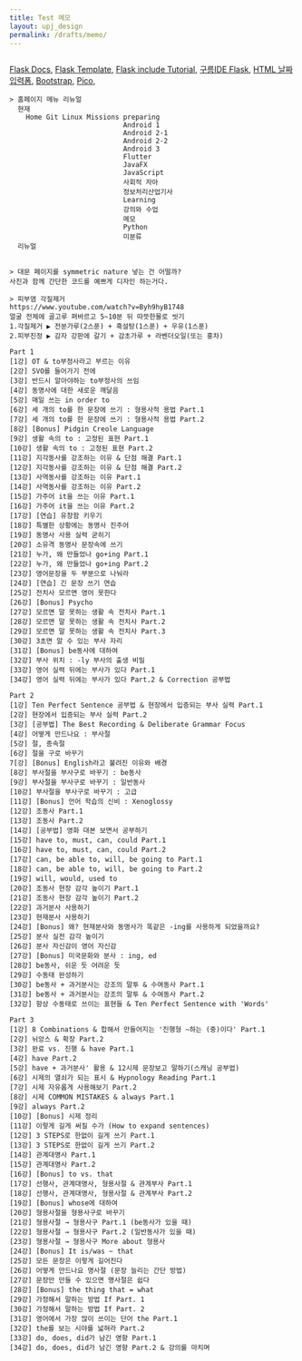 ```yaml
---
title: Test 메모
layout: upj_design
permalink: /drafts/memo/
---
```


```text

```

[Flask Docs](https://flask.palletsprojects.com/en/2.2.x/),
[Flask Template](https://pythonexamples.org/python-flask-include-template-in-template/),
[Flask include Tutorial](https://pythonprogramming.net/flask-includes-tutorial/),
[구름IDE Flask](https://bskyvision.com/entry/flask-%EA%B5%AC%EB%A6%84-IDE%EC%9D%98-%ED%95%AD%EC%83%81-%EC%BC%9C%EB%91%90%EA%B8%B0-%EA%B8%B0%EB%8A%A5%EC%9D%84-%EC%9D%B4%EC%9A%A9%ED%95%B4%EC%84%9C-flask-%EC%9B%B9-%EC%84%9C%EB%B2%84-%EA%B5%AC%EB%8F%99%ED%95%98%EA%B8%B0),
[HTML 날짜입력폼](https://www.w3schools.com/tags/tryit.asp?filename=tryhtml5_input_type_date),
[Bootstrap](https://getbootstrap.com/docs/5.3/getting-started/introduction/),
[Pico](https://picocss.com/docs/themes.html),

```text
> 홈페이지 메뉴 리뉴얼
  현재
    Home Git Linux Missions preparing
                            Android 1
                            Android 2-1
                            Android 2-2
                            Android 3
                            Flutter
                            JavaFX
                            JavaScript
                            사회적 자아
                            정보처리산업기사
                            Learning
                            강의와 수업
                            메모
                            Python
                            미분류
  리뉴얼
    

> 대문 페이지를 symmetric nature 넣는 건 어떨까?
사진과 함께 간단한 코드를 예쁘게 디자인 하는거다.

> 피부염 각질제거
https://www.youtube.com/watch?v=Byh9hyB1748
얼굴 전체에 골고루 펴바르고 5~10분 뒤 따뜻한물로 씻기
1.각질제거 ▶ 전분가루(2스푼) + 흑설탕(1스푼) + 우유(1스푼)
2.피부진정 ▶ 감자 강판에 갈기 + 감초가루 + 라벤더오일(또는 홍차)
```

```text
Part 1
[1강] OT & to부정사라고 부르는 이유
[2강] SVO를 들어가기 전에
[3강] 반드시 알아야하는 to부정사의 쓰임
[4강] 동명사에 대한 새로운 깨달음
[5강] 매일 쓰는 in order to
[6강] 세 개의 to를 한 문장에 쓰기 : 형용사적 용법 Part.1
[7강] 세 개의 to를 한 문장에 쓰기 : 형용사적 용법 Part.2
[8강] [Bonus] Pidgin Creole Language
[9강] 생활 속의 to : 고정된 표현 Part.1
[10강] 생활 속의 to : 고정된 표현 Part.2
[11강] 지각동사를 강조하는 이유 & 단점 해결 Part.1
[12강] 지각동사를 강조하는 이유 & 단점 해결 Part.2
[13강] 사역동사를 강조하는 이유 Part.1
[14강] 사역동사를 강조하는 이유 Part.2
[15강] 가주어 it을 쓰는 이유 Part.1
[16강] 가주어 it을 쓰는 이유 Part.2
[17강] [연습] 유창함 키우기
[18강] 특별한 상황에는 동명사 진주어
[19강] 동명사 사용 실력 굳히기
[20강] 소유격 동명사 문장속에 쓰기
[21강] 누가, 왜 만들었나 go+ing Part.1
[22강] 누가, 왜 만들었나 go+ing Part.2
[23강] 영어문장을 두 부분으로 나눠라
[24강] [연습] 긴 문장 쓰기 연습
[25강] 전치사 모르면 영어 못한다
[26강] [Bonus] Psycho
[27강] 모르면 말 못하는 생활 속 전치사 Part.1
[28강] 모르면 말 못하는 생활 속 전치사 Part.2
[29강] 모르면 말 못하는 생활 속 전치사 Part.3
[30강] 3초면 알 수 있는 부사 자리
[31강] [Bonus] be동사에 대하여
[32강] 부사 위치 : -ly 부사의 출생 비밀
[33강] 영어 실력 뒤에는 부사가 있다 Part.1
[34강] 영어 실력 뒤에는 부사가 있다 Part.2 & Correction 공부법

Part 2
[1강] Ten Perfect Sentence 공부법 & 현장에서 입증되는 부사 실력 Part.1
[2강] 현장에서 입증되는 부사 실력 Part.2
[3강] [공부법] The Best Recording & Deliberate Grammar Focus
[4강] 어떻게 만드나요 : 부사절
[5강] 절, 종속절
[6강] 절을 구로 바꾸기
7[강] [Bonus] English라고 불려진 이유와 배경
[8강] 부사절을 부사구로 바꾸기 : be동사
[9강] 부사절을 부사구로 바꾸기 : 일반동사
[10강] 부사절을 부사구로 바꾸기 : 고급
[11강] [Bonus] 언어 학습의 신비 : Xenoglossy
[12강] 조동사 Part.1
[13강] 조동사 Part.2
[14강] [공부법] 영화 대본 보면서 공부하기
[15강] have to, must, can, could Part.1
[16강] have to, must, can, could Part.2
[17강] can, be able to, will, be going to Part.1
[18강] can, be able to, will, be going to Part.2
[19강] will, would, used to
[20강] 조동사 현장 감각 높이기 Part.1
[21강] 조동사 현장 감각 높이기 Part.2
[22강] 과거분사 사용하기
[23강] 현재분사 사용하기
[24강] [Bonus] 왜? 현재분사와 동명사가 똑같은 -ing를 사용하게 되었을까요?
[25강] 분사 실전 감각 높이기
[26강] 분사 자신감이 영어 자신감
[27강] [Bonus] 미국문화와 분사 : ing, ed
[28강] be동사, 쉬운 듯 어려운 듯
[29강] 수동태 완성하기
[30강] be동사 + 과거분사는 강조의 말투 & 수여동사 Part.1
[31강] be동사 + 과거분사는 강조의 말투 & 수여동사 Part.2
[32강] 항상 수동태로 쓰이는 표현들 & Ten Perfect Sentence with 'Words'

Part 3
[1강] 8 Combinations & 합해서 만들어지는 '진행형 ~하는 (중)이다' Part.1
[2강] 뉘앙스 & 확장 Part.2
[3강] 완료 vs. 진행 & have Part.1
[4강] have Part.2
[5강] have + 과거분사' 활용 & 12시제 문장보고 말하기(스캐닝 공부법)
[6강] 시제의 열쇠가 되는 표시 & Hypnology Reading Part.1
[7강] 시제 자유롭게 사용해보기 Part.2
[8강] 시제 COMMON MISTAKES & always Part.1
[9강] always Part.2
[10강] [Bonus] 시제 정리
[11강] 이렇게 길게 써질 수가 (How to expand sentences)
[12강] 3 STEPS로 한없이 길게 쓰기 Part.1
[13강] 3 STEPS로 한없이 길게 쓰기 Part.2
[14강] 관계대명사 Part.1
[15강] 관계대명사 Part.2
[16강] [Bonus] to vs. that
[17강] 선행사, 관계대명사, 형용사절 & 관계부사 Part.1
[18강] 선행사, 관계대명사, 형용사절 & 관계부사 Part.2
[19강] [Bonus] whose에 대하여
[20강] 형용사절을 형용사구로 바꾸기
[21강] 형용사절 → 형용사구 Part.1 (be동사가 있을 때)
[22강] 형용사절 → 형용사구 Part.2 (일반동사가 있을 때)
[23강] 형용사절 → 형용사구 More about 형용사
[24강] [Bonus] It is/was ~ that
[25강] 모든 문장은 이렇게 길어진다
[26강] 어떻게 만드나요 명사절 (문장 늘리는 간단 방법)
[27강] 문장만 만들 수 있으면 명사절은 쉽다
[28강] [Bonus] the thing that = what
[29강] 가정해서 말하는 방법 If Part. 1
[30강] 가정해서 말하는 방법 If Part. 2
[31강] 영어에서 가장 많이 쓰이는 단어 the Part.1
[32강] the를 보는 시야를 넓혀라 Part.2
[33강] do, does, did가 남긴 영향 Part.1
[34강] do, does, did가 남긴 영향 Part.2 & 강의를 마치며
```

